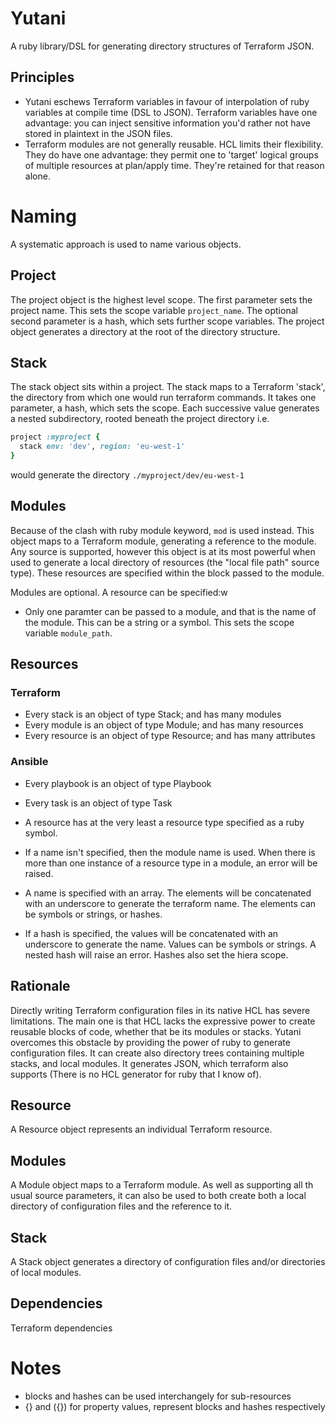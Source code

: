 # Yutani

A ruby library/DSL for generating directory structures of Terraform JSON.

## Principles

* Yutani eschews Terraform variables in favour of interpolation of ruby variables at compile time (DSL to JSON). Terraform variables have one advantage: you can inject sensitive information you'd rather not have stored in plaintext in the JSON files.
* Terraform modules are not generally reusable. HCL limits their flexibility. They do have one advantage: they permit one to 'target' logical groups of multiple resources at plan/apply time. They're retained for that reason alone.

# Naming

A systematic approach is used to name various objects.

## Project

The project object is the highest level scope. The first parameter sets the project name. This sets the scope variable `project_name`. The optional second parameter is a hash, which sets further scope variables. The project object generates a directory at the root of the directory structure.

## Stack

The stack object sits within a project. The stack maps to a Terraform 'stack', the directory from which one would run terraform commands. It takes one parameter, a hash, which sets the scope. Each successive value generates a nested subdirectory, rooted beneath the project directory i.e.

```ruby
project :myproject {
  stack env: 'dev', region: 'eu-west-1' 
}
```

would generate the directory `./myproject/dev/eu-west-1`

## Modules

Because of the clash with ruby module keyword, `mod` is used instead. This object maps to a Terraform module, generating a reference to the module. Any source is supported, however this object is at its most powerful when used to generate a local directory of resources (the "local file path" source type). These resources are specified within the block passed to the module.

Modules are optional. A resource can be specified:w


* Only one paramter can be passed to a module, and that is the name of the module. This can be a string or a symbol. This sets the scope variable `module_path`.

## Resources

### Terraform

* Every stack is an object of type Stack; and has many modules
* Every module is an object of type Module; and has many resources
* Every resource is an object of type Resource; and has many attributes

### Ansible

* Every playbook is an object of type Playbook
* Every task is an object of type Task


* A resource has at the very least a resource type specified as a ruby symbol. 
* If a name isn't specified, then the module name is used. When there is more than one instance of a resource type in a module, an error will be raised.
* A name is specified with an array. The elements will be concatenated with an underscore to generate the terraform name. The elements can be symbols or strings, or hashes.
* If a hash is specified, the values will be concatenated with an underscore to generate the name. Values can be symbols or strings. A nested hash will raise an error. Hashes also set the hiera scope.


## Rationale

Directly writing Terraform configuration files in its native HCL has severe limitations. The main one is that HCL lacks the expressive power to create reusable blocks of code, whether that be its modules or stacks. Yutani overcomes this obstacle by providing the power of ruby to generate configuration files. It can create also directory trees containing multiple stacks, and local modules. It generates JSON, which terraform also supports (There is no HCL generator for ruby that I know of).

## Resource

A Resource object represents an individual Terraform resource.

## Modules

A Module object maps to a Terraform module. As well as supporting all th usual source parameters, it can also be used to both create both a local directory of configuration files and the reference to it.

## Stack

A Stack object generates a directory of configuration files and/or  directories of local modules.

## Dependencies

Terraform dependencies 

# Notes

* blocks and hashes can be used interchangely for sub-resources
* {} and ({}) for property values, represent blocks and hashes respectively

